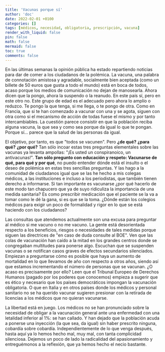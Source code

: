```yaml
---
title: 'Vacunas porque sí'
author: 'doc'
date: 2022-02-01 +0100
categories: []
tags: [médicos, necesidad, obligatoria, prescripción, vacuna]
render_with_liquid: false
pin: false
math: false
mermaid: false
toc: true
comments: false
---
```

En las últimas semanas la opinión pública ha estado repartiendo noticias para dar de comer a los ciudadanos de la polémica. La vacuna, una palabra de connotación amistosa y agradable, socialmente bien aceptada (como un billete de 50 euros que gusta a todo el mundo) está en boca de todos, acaso porque los medios de comunicación no dejan de manosearla. Ahora dicen que la pongo, ahora la suspendo o la reanudo. En este país sí, pero en este otro no. Este grupo de edad es el adecuado pero ahora lo amplío o reduzco. Te pongo la que tenga, si me llega, o te pongo de otra. Como en Francia, que si te han comenzado a vacunar con una y se agota, siguen con otra como si el mecanismo de acción de todas fuese el mismo y por tanto intercambiables. La cuestión parece consistir en que la población reciba alguna vacuna, la que sea y como sea porque da igual lo que te pongan. Porque sí... parece que la salud de las personas da igual.  

El objetivo, por tanto, es que "todos se vacunen". Pero **¿de qué?** **¿para qué?** **¿por qué?** Tan sólo incoar estas tres preguntas elementales sobre las vacunas ya levanta ampollas: "¡Es usted un conspiranoico, un antivacunas!". **Tan sólo pregunto con educación y respeto: Vacunarse de qué, para qué y por qué**, no puedo entender dónde está el insulto o el deseo de polémica en estas tres sencillas preguntas. Y las hago a la comunidad de ciudadanos igual que se las he hecho a mis colegas médicos, a las instituciones e incluso a los periodistas, que también tienen derecho a informarse. Si tan importante es vacunarse ¿por qué hacerlo de este modo tan chapucero que ya de suyo ridiculiza la importancia de una medida sanitaria? Es como prescribir medicación que el paciente se la va a tomar como le dé la gana, si es que se la toma. ¿Dónde están los colegios médicos para exigir un poco de formalidad y rigor en lo que se está haciendo con los ciudadanos?  

Las consultas que atendemos actualmente son una excusa para preguntar al médico si me vacuno o no me vacuno. La gente está desorientada respecto a los beneficios, riesgos o necesidades de tales medidas porque siguen las directrices de "en caso de duda consulte al BOE". Ven que las colas de vacunación han caído a la mitad en los grandes centros donde se congregaban multitudes para ponerse algo. Escuchan que se suspenden vacunas o se notifican casos graves de efectos secundarios silenciados. Empiezan a preguntarse cómo es posible que haya un aumento de mortalidad en lo que llevamos de año con respecto a otros años, siendo así que estamos incrementando el número de personas que se vacunan. ¿O acaso es precisamente por ello? Leen que el Tribunal Europeo de Derechos Humanos (pagado por los poderes que conocemos) empieza a sugerir que es ético y necesario que los países democráticos impongan la vacunación obligatoria. O que en Italia y en otros países donde los médicos y personal sanitario no se ha querido vacunar sugieren presionar con la retirada de licencias a los médicos que no quieran vacunarse.  

La libertad está en juego. Los médicos no se han pronunciado sobre la necesidad de obligar a la vacunación general ante una enfermedad con una letalidad inferior al 1%: se han callado. Y han dejado que la población acuda a ponerse una inyección (la que sea, da igual) sin haber prescrito ninguna, cobardía sobre cobardía. Independientemente de lo que venga después, hasta aquí ya lo hemos hecho mal, muy mal, con tanta complicidad silenciosa. Dejemos un poco de lado la radicalidad del apasionamiento y entreguémonos a la reflexión, que ya hemos hecho el necio bastante.  
